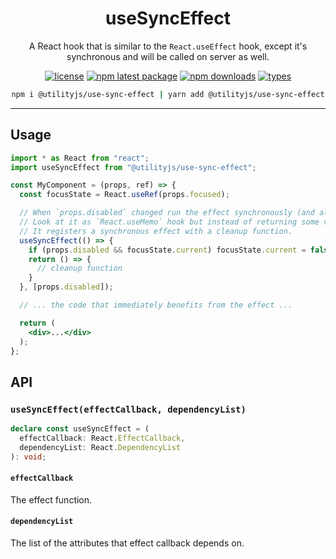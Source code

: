 <div align="center">
  <h1 align="center">
    useSyncEffect
  </h1>
</div>

<div align="center">

A React hook that is similar to the `React.useEffect` hook, except it's synchronous and will be called on server as well.

[![license](https://img.shields.io/github/license/mimshins/utilityjs?color=212121&style=for-the-badge)](https://github.com/mimshins/utilityjs/blob/main/LICENSE)
[![npm latest package](https://img.shields.io/npm/v/@utilityjs/use-sync-effect?color=212121&style=for-the-badge)](https://www.npmjs.com/package/@utilityjs/use-sync-effect)
[![npm downloads](https://img.shields.io/npm/dm/@utilityjs/use-sync-effect?color=212121&style=for-the-badge)](https://www.npmjs.com/package/@utilityjs/use-sync-effect)
[![types](https://img.shields.io/npm/types/@utilityjs/use-sync-effect?color=212121&style=for-the-badge)](https://www.npmjs.com/package/@utilityjs/use-sync-effect)

```bash
npm i @utilityjs/use-sync-effect | yarn add @utilityjs/use-sync-effect
```

</div>

<hr>

## Usage

```jsx
import * as React from "react";
import useSyncEffect from "@utilityjs/use-sync-effect";

const MyComponent = (props, ref) => {
  const focusState = React.useRef(props.focused);

  // When `props.disabled` changed run the effect synchronously (and also on the first render)
  // Look at it as `React.useMemo` hook but instead of returning some value,
  // It registers a synchronous effect with a cleanup function.
  useSyncEffect(() => {
    if (props.disabled && focusState.current) focusState.current = false;
    return () => {
      // cleanup function
    }
  }, [props.disabled]);

  // ... the code that immediately benefits from the effect ...

  return (
    <div>...</div>
  );
};
```

## API

### `useSyncEffect(effectCallback, dependencyList)`

```ts
declare const useSyncEffect = (
  effectCallback: React.EffectCallback,
  dependencyList: React.DependencyList
): void;
```

#### `effectCallback`

The effect function.

#### `dependencyList`

The list of the attributes that effect callback depends on.
